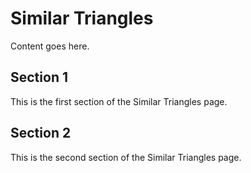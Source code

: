 # Similar Triangles

Content goes here.

## Section 1

This is the first section of the Similar Triangles page.

## Section 2

This is the second section of the Similar Triangles page.

